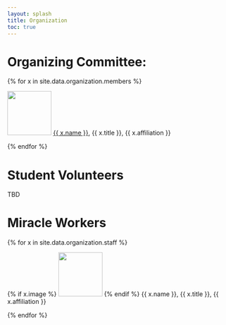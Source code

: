 ```yaml
---
layout: splash
title: Organization
toc: true
---
```


<h1>Organizing Committee:</h1>

{% for x in site.data.organization.members %}
  <p>
    <img src="{{ x.image }}" width="100">
    <a href="{{ x.website }}">{{ x.name }}</a>, {{ x.title }}, {{ x.affiliation }}
  </p>
{% endfor %}

<h1>Student Volunteers</h1>

TBD

<h1>Miracle Workers</h1>

{% for x in site.data.organization.staff %}
  <p>
    {% if x.image %}
    <img src="{{ x.image }}" width="100">
    {% endif %}
    {{ x.name }}, {{ x.title }}, {{ x.affiliation }}
  </p>
{% endfor %}
